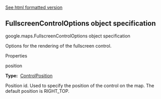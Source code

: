 [See html formatted version](https://huasofoundries.github.io/google-maps-documentation/FullscreenControlOptions.html)


FullscreenControlOptions object specification
---------------------------------------------

google.maps.FullscreenControlOptions object specification

Options for the rendering of the fullscreen control.

Properties

position

**Type:**  [ControlPosition](https://github.com/amenadiel/google-maps-documentation/blob/master/docs/ControlPosition.md)

Position id. Used to specify the position of the control on the map. The default position is RIGHT\_TOP.